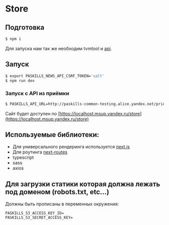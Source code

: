 # Store

## Подготовка

```bash
$ npm i
```

Для запуска нам так же необходим tvmtool и [api](../paskills-api).

## Запуск

```bash
$ export PASKILLS_NEWS_API_CSRF_TOKEN='salt'
$ npm run dev
```

### Запуск с API из приёмки

```bash
$ PASKILLS_API_URL=http://paskills-common-testing.alice.yandex.net/priemka/api
```

Сайт будет доступен по [https://localhost.msup.yandex.ru/store](https://localhost.msup.yandex.ru/store)

## Используемые библиотеки:

-   Для универсального рендеринга используется [next.js](https://github.com/zeit/next.js/)
-   Для роутинга [next-routes](https://github.com/fridays/next-routes)
-   typescript
-   sass
-   axios

## Для загрузки статики которая должна лежать под доменом (robots.txt, etc...)

Должны быть прописаны в переменных окружения:

```
PASKILLS_S3_ACCESS_KEY_ID=
PASKILLS_S3_SECRET_ACCESS_KEY=
```
